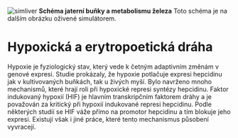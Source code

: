 <div class="w3-row">
<div class="w3-col s12 m6 l6">


![simliver](simliver.png)
**Schéma jaterní buňky a metabolismu železa** Toto schéma je na dalším obrázku oživené simulátorem.

</div>
<div class="w3-col s12 m6 l6 w3-padding w3-justify">

# Hypoxická a erytropoetická dráha


Hypoxie je fyziologický stav, který vede k četným adaptivním změnám v genové expresi. Studie prokázaly, že hypoxie potlačuje expresi hepcidinu jak v kultivovaných buňkách, tak u živých myší. Bylo navrženo mnoho mechanismů, které hrají roli při hypoxické represi syntézy hepcidinu. Faktor indukovaný hypoxií (HIF) je hlavním transkripčním faktorem dráhy a je považován za kritický při hypoxií indukované represi hepcidinu. Podle některých studií se HIF váže přímo na promotor hepcidinu a tím blokuje jeho expresi. Existují však i jiné práce, které tento mechanismus působení vyvracejí.


</div>
</div>





